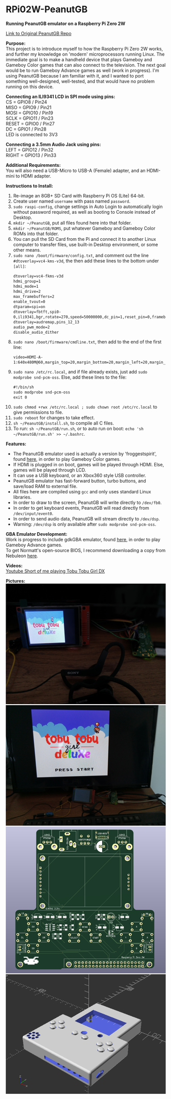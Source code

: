 # RPi02W-PeanutGB
<b>Running PeanutGB emulator on a Raspberry Pi Zero 2W</b><br>

<a href="https://github.com/deltabeard/Peanut-GB">Link to Original PeanutGB Repo</a><br>

<b>Purpose:</b><br>
This project is to introduce myself to how the Raspberry Pi Zero 2W works, and further my knowledge on 'modern' microprocessors running Linux.  The immediate goal is to make a handheld device that plays Gameboy and Gameboy Color games that can also connect to the television.  The next goal would be to run Gameboy Advance games as well (work in progress).  I'm using PeanutGB because I am familiar with it, and I wanted to port something well-designed, well-tested, and that would have no problem running on this device.<br>

<b>Connecting an ILI9341 LCD in SPI mode using pins:</b><br>
CS = GPIO8 / Pin24<br>
MISO = GPIO9 / Pin21<br>
MOSI = GPIO10 / Pin19<br>
SCLK = GPIO11 / Pin23<br>
RESET = GPIO0 / Pin27<br>
DC = GPIO1 / Pin28<br>
LED is connected to 3V3<br>

<b>Connecting a 3.5mm Audio Jack using pins:</b><br>
LEFT = GPIO12 / Pin32<br>
RIGHT = GPIO13 / Pin33<br>

<b>Additional Requirements:</b><br>
You will also need a USB-Micro to USB-A (Female) adapter, and an HDMI-mini to HDMI adapter.<br>

<b>Instructions to Install:</b><br>
1) Re-image an 8GB+ SD Card with Raspberry Pi OS (Lite) 64-bit.<br>
2) Create user named ``` username ``` with pass named ``` password ```.<br>
3) ``` sudo raspi-config ```, change settings in Auto Login to automatically login without password required, as well as booting to Console instead of Desktop.<br>
4) ``` mkdir ~/PeanutGB ```, put all files found here into that folder.<br>
5) ``` mkdir ~/PeanutGB/ROMS ```, put whatever Gameboy and Gameboy Color ROMs into that folder.<br>
6) You can pull the SD Card from the Pi and connect it to another Linux computer to transfer files, use built-in Desktop environment, or some other means.<br>
7) ``` sudo nano /boot/firmware/config.txt ```, and comment out the line ``` #dtoverlay=vc4-kms-v3d ```, the then add these lines to the bottom under ``` [all] ```:
   ```
   dtoverlay=vc4-fkms-v3d
   hdmi_group=1
   hdmi_mode=1
   hdmi_drive=2
   max_framebuffers=2
   enable_tvout=0
   dtparam=spi=on
   dtoverlay=fbtft,spi0-0,ili9341,bgr,rotate=270,speed=50000000,dc_pin=1,reset_pin=0,framebuffer_width=320,framebuffer_height=240
   dtoverlay=audremap,pins_12_13
   audio_pwm_mode=2
   disable_audio_dither
   ```
8) ``` sudo nano /boot/firmware/cmdline.txt ```, then add to the end of the first line:
   ```
   video=HDMI-A-1:640x480M@60,margin_top=20,margin_bottom=20,margin_left=20,margin_right=20
   ```
9) ``` sudo nano /etc/rc.local ```, and if file already exists, just add ``` sudo modprobe snd-pcm-oss ```.  Else, add these lines to the file:
   ```
   #!/bin/sh
   sudo modprobe snd-pcm-oss
   exit 0
   ```
8) ``` sudo chmod +rwx /etc/rc.local ; sudo chown root /etc/rc.local ``` to give permissions to file.<br>
9) ``` sudo reboot ``` for changes to take effect.<br>
10) ``` sh ~/PeanutGB/install.sh ```, to compile all C files.<br>
11) To run: ``` sh ~/PeanutGB/run.sh ```, or to auto run on boot: ``` echo 'sh ~/PeanutGB/run.sh' >> ~/.bashrc ```.<br>

<b>Features:</b><br>
- The PeanutGB emulator used is actually a version by 'froggestspirit', found <a href="https://github.com/froggestspirit/Peanut-GB">here</a>, in order to play Gameboy Color games.<br>
- If HDMI is plugged in on boot, games will be played through HDMI.  Else, games will be played through LCD.<br>
- It can use a USB keyboard, or an Xbox360 style USB controller.<br>
- PeanutGB emulator has fast-forward button, turbo buttons, and save/load RAM to external file.<br>
- All files here are compiled using ``` gcc ``` and only uses standard Linux libraries.<br>
- In order to draw to the screen, PeanutGB will write directly to ``` /dev/fb0 ```.<br>
- In order to get keyboard events, PeanutGB will read directly from ``` /dev/input/event0 ```.<br>
- In order to send audio data, PeanutGB will stream directly to ``` /dev/dsp ```.<br>
- Warning: ``` /dev/dsp ``` is only available after ``` sudo modprobe snd-pcm-oss ```.<br>

<b>GBA Emulator Development:</b><br>
Work is progress to include gdkGBA emulator, found <a href="https://github.com/gdkchan/gdkGBA">here</a>, in order to play Gameboy Advance games.<br>  To get Normatt's open-source BIOS, I recommend downloading a copy from Nebuleon <a href="https://github.com/Nebuleon/ReGBA/">here</a>.

<b>Videos:</b><br>
<a href="https://youtube.com/shorts/ARCSKjPH7FA?si=rqlXaKl9zKCdxzBo">Youtube Short of me playing Tobu Tobu Girl DX</a><br>

<b>Pictures:</b><br>
<img src="Images/RPi02W-PeanutGB-Prelim-LCD.jpg"><br>
<img src="Images/RPi02W-PeanutGB-Prelim-HDMI.jpg"><br>
<img src="Images/RPi02W-PeanutGB-Prelim-PCB.png"><br>
<img src="Images/RPi02W-PeanutGB-Prelim-Case.png"><br>


